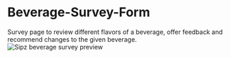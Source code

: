 # Beverage-Survey-Form
Survey page to review different flavors of a beverage, offer feedback and recommend changes to the given beverage.
![Sipz beverage survey preview](https://user-images.githubusercontent.com/96216965/167978304-280e0c57-8476-44af-be7e-b1fb836ffaf6.png)


